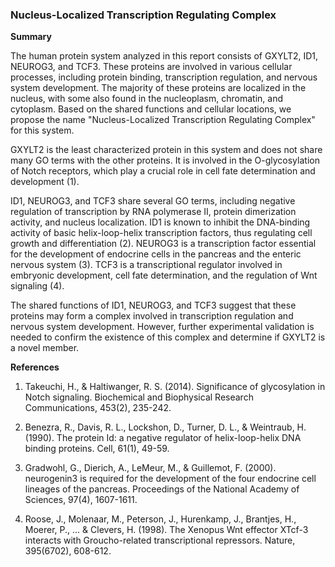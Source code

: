 ### Nucleus-Localized Transcription Regulating Complex

**Summary**

The human protein system analyzed in this report consists of GXYLT2, ID1, NEUROG3, and TCF3. These proteins are involved in various cellular processes, including protein binding, transcription regulation, and nervous system development. The majority of these proteins are localized in the nucleus, with some also found in the nucleoplasm, chromatin, and cytoplasm. Based on the shared functions and cellular locations, we propose the name "Nucleus-Localized Transcription Regulating Complex" for this system.

GXYLT2 is the least characterized protein in this system and does not share many GO terms with the other proteins. It is involved in the O-glycosylation of Notch receptors, which play a crucial role in cell fate determination and development (1).

ID1, NEUROG3, and TCF3 share several GO terms, including negative regulation of transcription by RNA polymerase II, protein dimerization activity, and nucleus localization. ID1 is known to inhibit the DNA-binding activity of basic helix-loop-helix transcription factors, thus regulating cell growth and differentiation (2). NEUROG3 is a transcription factor essential for the development of endocrine cells in the pancreas and the enteric nervous system (3). TCF3 is a transcriptional regulator involved in embryonic development, cell fate determination, and the regulation of Wnt signaling (4).

The shared functions of ID1, NEUROG3, and TCF3 suggest that these proteins may form a complex involved in transcription regulation and nervous system development. However, further experimental validation is needed to confirm the existence of this complex and determine if GXYLT2 is a novel member.

**References**

1. Takeuchi, H., & Haltiwanger, R. S. (2014). Significance of glycosylation in Notch signaling. Biochemical and Biophysical Research Communications, 453(2), 235-242.

2. Benezra, R., Davis, R. L., Lockshon, D., Turner, D. L., & Weintraub, H. (1990). The protein Id: a negative regulator of helix-loop-helix DNA binding proteins. Cell, 61(1), 49-59.

3. Gradwohl, G., Dierich, A., LeMeur, M., & Guillemot, F. (2000). neurogenin3 is required for the development of the four endocrine cell lineages of the pancreas. Proceedings of the National Academy of Sciences, 97(4), 1607-1611.

4. Roose, J., Molenaar, M., Peterson, J., Hurenkamp, J., Brantjes, H., Moerer, P., ... & Clevers, H. (1998). The Xenopus Wnt effector XTcf-3 interacts with Groucho-related transcriptional repressors. Nature, 395(6702), 608-612.
